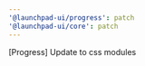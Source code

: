 ```yaml
---
'@launchpad-ui/progress': patch
'@launchpad-ui/core': patch
---
```


[Progress] Update to css modules
